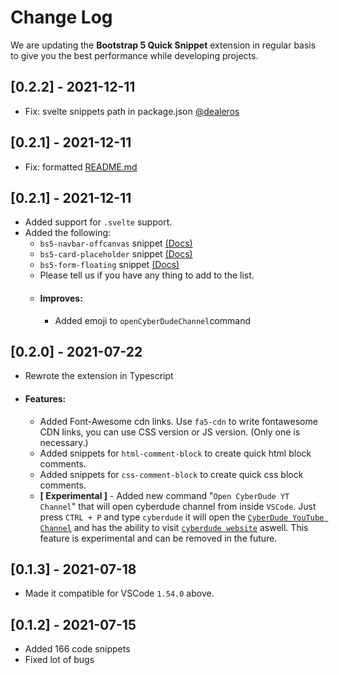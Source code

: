 # Change Log

We are updating the **Bootstrap 5 Quick Snippet** extension in regular basis to give you the best performance while developing projects.

## [0.2.2] - 2021-12-11

- Fix: svelte snippets path in package.json [@dealeros](https://github.com/dealeros)

## [0.2.1] - 2021-12-11

- Fix: formatted [README.md](./README.md)

## [0.2.1] - 2021-12-11

- Added support for `.svelte` support.
- Added the following:
  - `bs5-navbar-offcanvas` snippet [(Docs)](https://getbootstrap.com/docs/5.1/components/navbar/#offcanvas)
  - `bs5-card-placeholder` snippet [(Docs)](https://getbootstrap.com/docs/5.1/components/placeholders/)
  - `bs5-form-floating` snippet [(Docs)](https://getbootstrap.com/docs/5.1/forms/floating-labels/#example)
  - Please tell us if you have any thing to add to the list.
  - #### Improves:
    - Added emoji to `openCyberDudeChannel`command

## [0.2.0] - 2021-07-22

- Rewrote the extension in Typescript
- #### Features:
  - Added Font-Awesome cdn links. Use `fa5-cdn` to write fontawesome CDN links, you can use CSS version or JS version. (Only one is necessary.)
  - Added snippets for `html-comment-block` to create quick html block comments.
  - Added snippets for `css-comment-block` to create quick css block comments.
  - **[ Experimental ]** - Added new command "`Open CyberDude YT Channel`" that will open cyberdude channel from inside `VSCode`. Just press `CTRL + P` and type `cyberdude` it will open the [`CyberDude YouTube Channel`](https://www.youtube.com/user/CyberDudeNetworks) and has the ability to visit [`cyberdude website`](https://cyberdudenetworks.com) aswell. This feature is experimental and can be removed in the future.

## [0.1.3] - 2021-07-18

- Made it compatible for VSCode `1.54.0` above.

## [0.1.2] - 2021-07-15

- Added 166 code snippets
- Fixed lot of bugs
